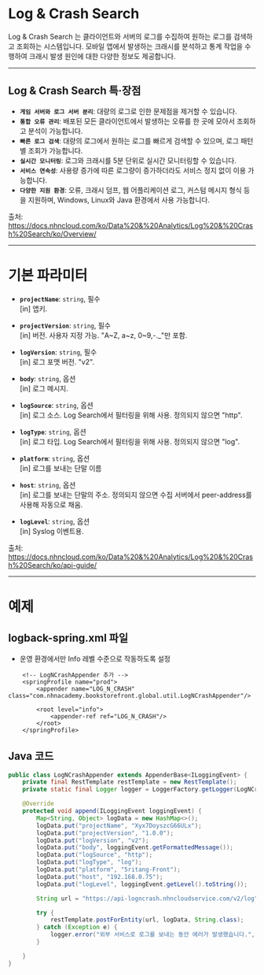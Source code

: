 # Log & Crash Search

Log & Crash Search 는 클라이언트와 서버의 로그를 수집하여 원하는 로그를 검색하고 조회하는 시스템입니다. 모바일 앱에서 발생하는 크래시를 분석하고 통계 작업을 수행하여 크래시 발생 원인에 대한 다양한 정보도 제공합니다.

---
## Log & Crash Search 특·장점

- **`게임 서버와 로그 서버 분리`**: 대량의 로그로 인한 문제점을 제거할 수 있습니다.
- **`통합 오류 관리`**: 배포된 모든 클라이언트에서 발생하는 오류를 한 곳에 모아서 조회하고 분석이 가능합니다.
- **`빠른 로그 검색`**: 대량의 로그에서 원하는 로그를 빠르게 검색할 수 있으며, 로그 패턴별 조회가 가능합니다.
- **`실시간 모니터링`**: 로그와 크래시를 5분 단위로 실시간 모니터링할 수 있습니다.
- **`서비스 연속성`**: 사용량 증가에 따른 로그량이 증가하더라도 서비스 정지 없이 이용 가능합니다.
- **`다양한 지원 환경`**: 오류, 크래시 덤프, 웹 어플리케이션 로그, 커스텀 메시지 형식 등을 지원하며, Windows, Linux와 Java 환경에서 사용 가능합니다.

출처: https://docs.nhncloud.com/ko/Data%20&%20Analytics/Log%20&%20Crash%20Search/ko/Overview/

---
# 기본 파라미터

- **`projectName`**: `string`, 필수  
  [in] 앱키.

- **`projectVersion`**: `string`, 필수  
  [in] 버전. 사용자 지정 가능. "A~Z, a~z, 0~9,-._"만 포함.

- **`logVersion`**: `string`, 필수  
  [in] 로그 포맷 버전. "v2".

- **`body`**: `string`, 옵션  
  [in] 로그 메시지.

- **`logSource`**: `string`, 옵션  
  [in] 로그 소스. Log Search에서 필터링을 위해 사용. 정의되지 않으면 "http".

- **`logType`**: `string`, 옵션  
  [in] 로그 타입. Log Search에서 필터링을 위해 사용. 정의되지 않으면 "log".

- **`platform`**: `string`, 옵션  
  [in] 로그를 보내는 단말 이름

- **`host`**: `string`, 옵션  
  [in] 로그를 보내는 단말의 주소. 정의되지 않으면 수집 서버에서 peer-address를 사용해 자동으로 채움.

- **`logLevel`**: `string`, 옵션  
  [in] Syslog 이벤트용.

출처: https://docs.nhncloud.com/ko/Data%20&%20Analytics/Log%20&%20Crash%20Search/ko/api-guide/

---
# 예제

## logback-spring.xml 파일
- 운영 환경에서만 Info 레벨 수준으로 작동하도록 설정
```angular2html
    <!-- LogNCrashAppender 추가 -->
    <springProfile name="prod">
        <appender name="LOG_N_CRASH" class="com.nhnacademy.bookstorefront.global.util.LogNCrashAppender"/>

        <root level="info">
            <appender-ref ref="LOG_N_CRASH"/>
        </root>
    </springProfile>
```

## Java 코드
```java
public class LogNCrashAppender extends AppenderBase<ILoggingEvent> {
	private final RestTemplate restTemplate = new RestTemplate();
	private static final Logger logger = LoggerFactory.getLogger(LogNCrashAppender.class);

	@Override
	protected void append(ILoggingEvent loggingEvent) {
		Map<String, Object> logData = new HashMap<>();
		logData.put("projectName", "Xyx7DoyszcG66ULx");
		logData.put("projectVersion", "1.0.0");
		logData.put("logVersion", "v2");
		logData.put("body", loggingEvent.getFormattedMessage());
		logData.put("logSource", "http");
		logData.put("logType", "log");
		logData.put("platform", "5ritang-Front");
		logData.put("host", "192.168.0.75");
		logData.put("logLevel", loggingEvent.getLevel().toString());

		String url = "https://api-logncrash.nhncloudservice.com/v2/log";

		try {
			restTemplate.postForEntity(url, logData, String.class);
		} catch (Exception e) {
			logger.error("외부 서비스로 로그를 보내는 동안 에러가 발생했습니다.", e);
		}

	}
}
```